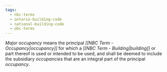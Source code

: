 ```yaml
---
tags:
  - nbc-terms
  - ontario-building-code
  - national-building-code
  - obc-terms
---
```

*Major occupancy* means the principal *[[NBC Term - Occupancy|occupancy]]* for which a *[[NBC Term - Building|building]]* or part thereof is used or intended to be used, and shall be deemed to include the subsidiary *occupancies* that are an integral part of the principal *occupancy*.